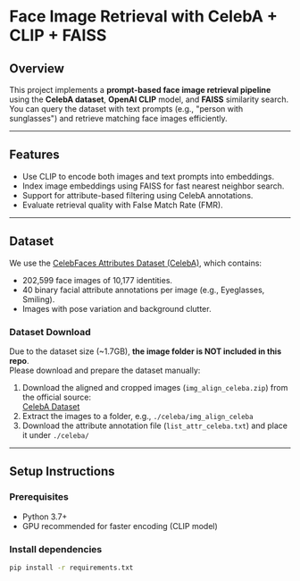 # Face Image Retrieval with CelebA + CLIP + FAISS

## Overview
This project implements a **prompt-based face image retrieval pipeline** using the **CelebA dataset**, **OpenAI CLIP** model, and **FAISS** similarity search.  
You can query the dataset with text prompts (e.g., "person with sunglasses") and retrieve matching face images efficiently.

---

## Features
- Use CLIP to encode both images and text prompts into embeddings.
- Index image embeddings using FAISS for fast nearest neighbor search.
- Support for attribute-based filtering using CelebA annotations.
- Evaluate retrieval quality with False Match Rate (FMR).

---

## Dataset
We use the [CelebFaces Attributes Dataset (CelebA)](http://mmlab.ie.cuhk.edu.hk/projects/CelebA.html), which contains:
- 202,599 face images of 10,177 identities.
- 40 binary facial attribute annotations per image (e.g., Eyeglasses, Smiling).
- Images with pose variation and background clutter.

### Dataset Download
Due to the dataset size (~1.7GB), **the image folder is NOT included in this repo**.  
Please download and prepare the dataset manually:

1. Download the aligned and cropped images (`img_align_celeba.zip`) from the official source:  
   [CelebA Dataset](http://mmlab.ie.cuhk.edu.hk/projects/CelebA.html)
2. Extract the images to a folder, e.g., `./celeba/img_align_celeba`
3. Download the attribute annotation file (`list_attr_celeba.txt`) and place it under `./celeba/`

---

## Setup Instructions

### Prerequisites

- Python 3.7+
- GPU recommended for faster encoding (CLIP model)

### Install dependencies

```bash
pip install -r requirements.txt
